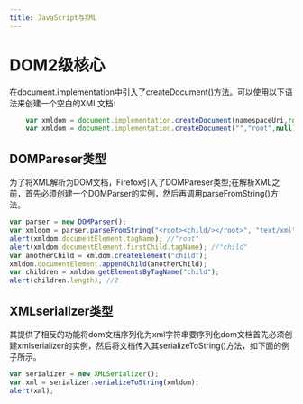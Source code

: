 ```yaml
---
title: JavaScript与XML
---
```


# DOM2级核心
在document.implementation中引入了createDocument()方法。可以使用以下语法来创建一个空白的XML文档:
```js
    var xmldom = document.implementation.createDocument(namespaceUri,root,doctype);
    var xmldom = document.implementation.createDocument("","root",null);
```

## DOMPareser类型
为了将XML解析为DOM文档，Firefox引入了DOMPareser类型;在解析XML之前，首先必须创建一个DOMParser的实例，然后再调用parseFromString()方法。
```js
var parser = new DOMParser();
var xmldom = parser.parseFromString("<root><child/></root>", "text/xml");
alert(xmldom.documentElement.tagName); //"root"
alert(xmldom.documentElement.firstChild.tagName); //"child"
var anotherChild = xmldom.createElement("child");
xmldom.documentElement.appendChild(anotherChild);
var children = xmldom.getElementsByTagName("child");
alert(children.length); //2
```
## XMLserializer类型
其提供了相反的功能将dom文档序列化为xml字符串要序列化dom文档首先必须创建xmlserializer的实例，然后将文档传入其serializeToString()方法，如下面的例子所示。
```js
var serializer = new XMLSerializer();
var xml = serializer.serializeToString(xmldom);
alert(xml);
```

